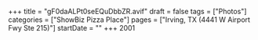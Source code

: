 +++
title = "gF0daALPt0seEQuDbbZR.avif"
draft = false
tags = ["Photos"]
categories = ["ShowBiz Pizza Place"]
pages = ["Irving, TX (4441 W Airport Fwy Ste 215)"]
startDate = ""
+++
2001
